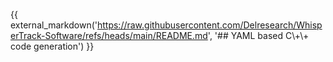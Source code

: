 {{ external_markdown('https://raw.githubusercontent.com/Delresearch/WhisperTrack-Software/refs/heads/main/README.md', '## YAML based C\\+\\+ code generation') }}